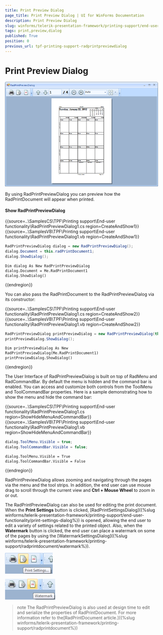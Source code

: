 ```yaml
---
title: Print Preview Dialog
page_title: Print Preview Dialog | UI for WinForms Documentation
description: Print Preview Dialog
slug: winforms/telerik-presentation-framework/printing-support/end-user-functionality/print-preview-dialog
tags: print,preview,dialog
published: True
position: 0
previous_url: tpf-printing-support-radprintpreviewdialog
---
```


# Print Preview Dialog

![tpf-printing-support-radprintpreviewdialog 001](images/tpf-printing-support-end-user-functionality-radprintpreviewdialog001.png)

By using RadPrintPreviewDialog you can preview how the RadPrintDocument will appear when printed. 

#### Show RadPrintPreviewDialog

{{source=..\SamplesCS\TPF\Printing support\End-user functionality\RadPrintPreviewDialog1.cs region=CreateAndShow1}} 
{{source=..\SamplesVB\TPF\Printing support\End-user functionality\RadPrintPreviewDialog1.vb region=CreateAndShow1}} 

````C#
RadPrintPreviewDialog dialog = new RadPrintPreviewDialog();
dialog.Document = this.radPrintDocument1;
dialog.ShowDialog();

````
````VB.NET
Dim dialog As New RadPrintPreviewDialog
dialog.Document = Me.RadPrintDocument1
dialog.ShowDialog()

````

{{endregion}} 

You can also pass the RadPrintDocument to the RadPrintPreviewDialog via its constructor:

{{source=..\SamplesCS\TPF\Printing support\End-user functionality\RadPrintPreviewDialog1.cs region=CreateAndShow2}} 
{{source=..\SamplesVB\TPF\Printing support\End-user functionality\RadPrintPreviewDialog1.vb region=CreateAndShow2}} 

````C#
RadPrintPreviewDialog printPreviewDialog = new RadPrintPreviewDialog(this.radPrintDocument1);
printPreviewDialog.ShowDialog();

````
````VB.NET
Dim printPreviewDialog As New RadPrintPreviewDialog(Me.RadPrintDocument1)
printPreviewDialog.ShowDialog()

````

{{endregion}} 

The User Interface of RadPrintPreviewDialog is built on top of RadMenu and RadCommandBar. By default the menu is hidden and the command bar is enabled. You can access and customize both controls from the ToolMenu and ToolCommandBar properties. Here is a sample demonstrating how to show the menu and hide the command bar:

{{source=..\SamplesCS\TPF\Printing support\End-user functionality\RadPrintPreviewDialog1.cs region=ShowHideMenuAndCommandBar}} 
{{source=..\SamplesVB\TPF\Printing support\End-user functionality\RadPrintPreviewDialog1.vb region=ShowHideMenuAndCommandBar}} 

````C#
dialog.ToolMenu.Visible = true;
dialog.ToolCommandBar.Visible = false;

````
````VB.NET
dialog.ToolMenu.Visible = True
dialog.ToolCommandBar.Visible = False

````

{{endregion}} 


RadPrintPreviewDialog allows zooming and navigating through the pages via the menu and the tool strips. In addition, the end user can use mouse drag to scroll through the current view and __Ctrl + Mouse Wheel__ to zoom in or out.

The RadPrintPreviewDialog can also be used for editing the print document. When the __Print Settings__ button is clicked, [RadPrintSettingsDialog]({%slug winforms/telerik-presentation-framework/printing-support/end-user-functionality/print-settings-dialog%}) is opened, allowing the end user to edit a variety of settings related to the printed object. Also, when the __Watermark__ button is clicked, the end user can place a watermark on some of the pages by using the [WatermarkSettingsDialog]({%slug winforms/telerik-presentation-framework/printing-support/radprintdocument/watermark%}).

![tpf-printing-support-radprintpreviewdialog 002](images/tpf-printing-support-end-user-functionality-radprintpreviewdialog002.png)

![tpf-printing-support-radprintpreviewdialog 003](images/tpf-printing-support-end-user-functionality-radprintpreviewdialog003.png)

>note The RadPrintPreviewDialog is also used at design time to edit and serialize the properties of	RadPrintDocument. For more information refer to the[RadPrintDocument article.]({%slug winforms/telerik-presentation-framework/printing-support/radprintdocument%})
>

